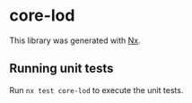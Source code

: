# core-lod

This library was generated with [Nx](https://nx.dev).

## Running unit tests

Run `nx test core-lod` to execute the unit tests.
